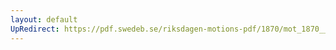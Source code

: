 ```yaml
---
layout: default
UpRedirect: https://pdf.swedeb.se/riksdagen-motions-pdf/1870/mot_1870__fk__00042/mot_1870__fk__00042_001.pdf
---
```

